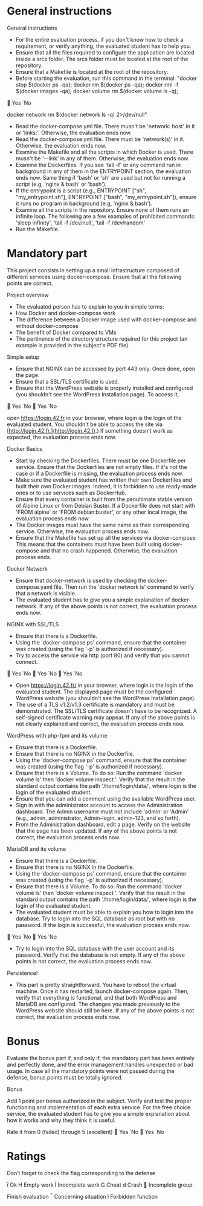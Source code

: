 # General instructions

General instructions

- For the entire evaluation process, if you don't know how to check a
requirement, or verify anything, the evaluated student has to help you.
- Ensure that all the files required to configure the application are
located inside a srcs folder. The srcs folder must be located at the
root of the repository.
- Ensure that a Makefile is located at the root of the repository.
- Before starting the evaluation, run this command in the terminal:
"docker stop $(docker ps -qa); docker rm $(docker ps -qa);
docker rmi -f $(docker images -qa); docker volume rm $(docker volume ls -q);

 Yes  No

docker network rm $(docker network ls -q) 2>/dev/null"

- Read the docker-compose.yml file. There musn't be 'network: host' in
it or 'links:'. Otherwise, the evaluation ends now.
- Read the docker-compose.yml file. There must be 'network(s)' in it.
Otherwise, the evaluation ends now.
- Examine the Makefile and all the scripts in which Docker is used.
There musn't be '--link' in any of them. Otherwise, the evaluation
ends now.
- Examine the Dockerfiles. If you see 'tail -f' or any command run in
background in any of them in the ENTRYPOINT section, the evaluation
ends now. Same thing if 'bash' or 'sh' are used but not for running a
script (e.g, 'nginx & bash' or 'bash').
- If the entrypoint is a script (e.g., ENTRYPOINT ["sh", "my_entrypoint.sh"],
ENTRYPOINT ["bash", "my_entrypoint.sh"]), ensure it runs no program
in background (e.g, 'nginx & bash').
- Examine all the scripts in the repository. Ensure none of them runs
an infinite loop.
The following are a few examples of prohibited commands:
'sleep infinity', 'tail -f /dev/null', 'tail -f /dev/random'
- Run the Makefile.

# Mandatory part

This project consists in setting up a small infrastructure composed of different services using docker-compose. Ensure
that all the following points are correct.

Project overview

- The evaluated person has to explain to you in simple terms:
- How Docker and docker-compose work
- The difference between a Docker image used with docker-compose and
without docker-compose
- The benefit of Docker compared to VMs
- The pertinence of the directory structure required for this project
(an example is provided in the subject's PDF file).

Simple setup

- Ensure that NGINX can be accessed by port 443 only. Once done, open
the page.
- Ensure that a SSL/TLS certificate is used.
- Ensure that the WordPress website is properly installed and configured
(you shouldn't see the WordPress Installation page). To access it,

 Yes  No
 Yes  No

open https://login.42.fr in your browser, where login is the login of
the evaluated student. You shouldn't be able to access the site via
[http://login.42.fr.](http://login.42.fr.)
If something doesn't work as expected, the evaluation process ends now.

Docker Basics

- Start by checking the Dockerfiles. There must be one Dockerfile per
service. Ensure that the Dockerfiles are not empty files. If it's not
the case or if a Dockerfile is missing, the evaluation process ends
now.
- Make sure the evaluated student has written their own Dockerfiles and
built their own Docker images. Indeed, it is forbidden to use
ready-made ones or to use services such as DockerHub.
- Ensure that every container is built from the penultimate stable version
of Alpine Linux or from Debian Buster. If a Dockerfile does not start
with 'FROM alpine' or 'FROM debian:buster', or any other local image,
the evaluation process ends now.
- The Docker images must have the same name as their corresponding
service. Otherwise, the evaluation process ends now.
- Ensure that the Makefile has set up all the services via docker-compose.
This means that the containers must have been built using docker-compose
and that no crash happened. Otherwise, the evaluation process ends.

Docker Network

- Ensure that docker-network is used by checking the docker-compose.yaml
file. Then run the 'docker network ls' command to verify that a
network is visible.
- The evaluated student has to give you a simple explanation of
docker-network.
If any of the above points is not correct, the evaluation process ends
now.

NGINX with SSL/TLS

- Ensure that there is a Dockerfile.
- Using the 'docker-compose ps' command, ensure that the container was
created (using the flag '-p' is authorized if necessary).
- Try to access the service via http (port 80) and verify that you
cannot connect.

 Yes  No
 Yes  No
 Yes  No

- Open https://login.42.fr/ in your browser, where login is the login
of the evaluated student. The displayed page must be the configured
WordPress website (you shouldn't see the WordPress Installation page).
- The use of a TLS v1.2/v1.3 certificate is mandatory and must be
demonstrated. The SSL/TLS certificate doesn't have to be recognized.
A self-signed certificate warning may appear.
If any of the above points is not clearly explained and correct, the
evaluation process ends now.

WordPress with php-fpm and its volume

- Ensure that there is a Dockerfile.
- Ensure that there is no NGINX in the Dockerfile.
- Using the 'docker-compose ps' command, ensure that the container was
created (using the flag '-p' is authorized if necessary).
- Ensure that there is a Volume. To do so:
Run the command 'docker volume ls' then 'docker volume inspect
'. Verify that the result in the standard output contains
the path '/home/login/data/', where login is the login of the evaluated
student.
- Ensure that you can add a comment using the available WordPress user.
- Sign in with the administrator account to access the Administration
dashboard. The Admin username must not include 'admin' or 'Admin'
(e.g., admin, administrator, Admin-login, admin-123, and so forth).
- From the Administration dashboard, edit a page. Verify on the website
that the page has been updated.
If any of the above points is not correct, the evaluation process ends
now.

MariaDB and its volume

- Ensure that there is a Dockerfile.
- Ensure that there is no NGINX in the Dockerfile.
- Using the 'docker-compose ps' command, ensure that the container was
created (using the flag '-p' is authorized if necessary).
- Ensure that there is a Volume. To do so:
Run the command 'docker volume ls' then 'docker volume inspect
'. Verify that the result in the standard output contains
the path '/home/login/data/', where login is the login of the evaluated
student.
- The evaluated student must be able to explain you how to login into
the database. Try to login into the SQL database as root but with no
password. If the login is successful, the evaluation process ends now.

 Yes  No
 Yes  No

- Try to login into the SQL database with the user account and its
password. Verify that the database is not empty.
If any of the above points is not correct, the evaluation process ends
now.

Persistence!

- This part is pretty straightforward. You have to reboot the virtual
machine. Once it has restarted, launch docker-compose again. Then,
verify that everything is functional, and that both WordPress and
MariaDB are configured. The changes you made previously to the
WordPress website should still be here.
If any of the above points is not correct, the evaluation process ends
now.

# Bonus

Evaluate the bonus part if, and only if, the mandatory part has been entirely and perfectly done, and the error
management handles unexpected or bad usage. In case all the mandatory points were not passed during the
defense, bonus points must be totally ignored.

Bonus

Add 1 point per bonus authorized in the subject.
Verify and test the proper functioning and implementation of each extra
service.
For the free choice service, the evaluated student has to give you a
simple explanation about how it works and why they think it is useful.

Rate it from 0 (failed) through 5 (excellent)
 Yes  No
 Yes  No
# Ratings

Don’t forget to check the flag corresponding to the defense

 Ok
 Empty work  Incomplete work  Cheat d Crash  Incomplete group

Finish evaluation
 Concerning situation l Forbidden function
